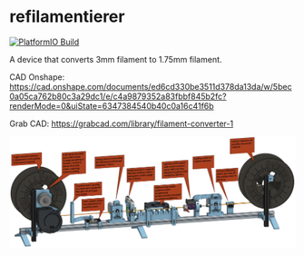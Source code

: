# refilamentierer

[![PlatformIO Build](https://github.com/ftobler/refilamentierer/actions/workflows/build.yml/badge.svg)](https://github.com/ftobler/refilamentierer/actions/workflows/build.yml)

A device that converts 3mm filament to 1.75mm filament.

CAD Onshape:
https://cad.onshape.com/documents/ed6cd330be3511d378da13da/w/5bec0a05ca762b80c3a29dc1/e/c4a9879352a83fbbf845b2fc?renderMode=0&uiState=6347384540b40c0a16c41f6b

Grab CAD:
https://grabcad.com/library/filament-converter-1

![](media/overview_description.png)